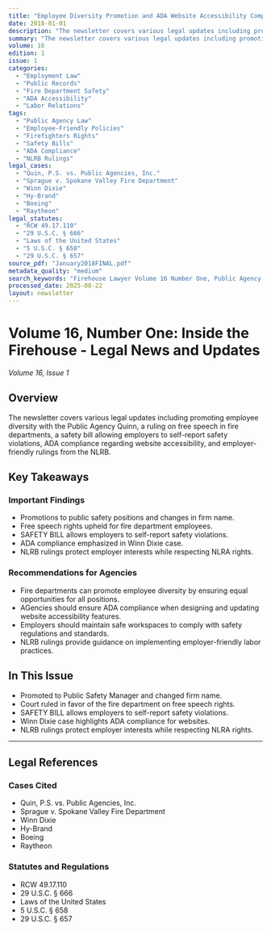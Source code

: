 ```yaml
---
title: "Employee Diversity Promotion and ADA Website Accessibility Compliance"
date: 2018-01-01
description: "The newsletter covers various legal updates including promoting employee diversity with the Public Agency Quinn, a ruling on free speech in fire departments, a safety bill allowing employers to self-report safety violations, ADA compliance regarding website accessibility, and employer-friendly rulings from the NLRB."
summary: "The newsletter covers various legal updates including promoting employee diversity with the Public Agency Quinn, a ruling on free speech in fire departments, a safety bill allowing employers to self-report safety violations, ADA compliance regarding website accessibility, and employer-friendly rulings from the NLRB."
volume: 16
edition: 1
issue: 1
categories:
  - "Employment Law"
  - "Public Records"
  - "Fire Department Safety"
  - "ADA Accessibility"
  - "Labor Relations"
tags:
  - "Public Agency Law"
  - "Employee-Friendly Policies"
  - "Firefighters Rights"
  - "Safety Bills"
  - "ADA Compliance"
  - "NLRB Rulings"
legal_cases:
  - "Quin, P.S. vs. Public Agencies, Inc."
  - "Sprague v. Spokane Valley Fire Department"
  - "Winn Dixie"
  - "Hy-Brand"
  - "Boeing"
  - "Raytheon"
legal_statutes:
  - "RCW 49.17.110"
  - "29 U.S.C. § 666"
  - "Laws of the United States"
  - "5 U.S.C. § 658"
  - "29 U.S.C. § 657"
source_pdf: "January2018FINAL.pdf"
metadata_quality: "medium"
search_keywords: "Firehouse Lawyer Volume 16 Number One, Public Agency Quin Employee Promotions, Sprague v Spokane Valley Fire Department, Safety Bill, ADA Compliance, NLRB Rulings, Raytheon NLRA Changes"
processed_date: 2025-08-22
layout: newsletter
---
```


# Volume 16, Number One: Inside the Firehouse - Legal News and Updates

*Volume 16, Issue 1*

## Overview

The newsletter covers various legal updates including promoting employee diversity with the Public Agency Quinn, a ruling on free speech in fire departments, a safety bill allowing employers to self-report safety violations, ADA compliance regarding website accessibility, and employer-friendly rulings from the NLRB.

## Key Takeaways

### Important Findings

- Promotions to public safety positions and changes in firm name.
- Free speech rights upheld for fire department employees.
- SAFETY BILL allows employers to self-report safety violations.
- ADA compliance emphasized in Winn Dixie case.
- NLRB rulings protect employer interests while respecting NLRA rights.

### Recommendations for Agencies

- Fire departments can promote employee diversity by ensuring equal opportunities for all positions.
- AGencies should ensure ADA compliance when designing and updating website accessibility features.
- Employers should maintain safe workspaces to comply with safety regulations and standards.
- NLRB rulings provide guidance on implementing employer-friendly labor practices.

## In This Issue

- Promoted to Public Safety Manager and changed firm name.
- Court ruled in favor of the fire department on free speech rights.
- SAFETY BILL allows employers to self-report safety violations.
- Winn Dixie case highlights ADA compliance for websites.
- NLRB rulings protect employer interests while respecting NLRA rights.

---

## Legal References

### Cases Cited

- Quin, P.S. vs. Public Agencies, Inc.
- Sprague v. Spokane Valley Fire Department
- Winn Dixie
- Hy-Brand
- Boeing
- Raytheon

### Statutes and Regulations

- RCW 49.17.110
- 29 U.S.C. § 666
- Laws of the United States
- 5 U.S.C. § 658
- 29 U.S.C. § 657


